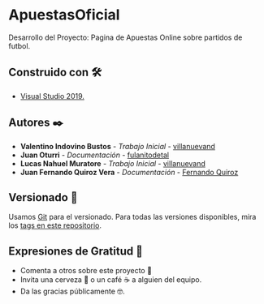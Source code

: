 # ApuestasOficial
Desarrollo del Proyecto: Pagina de Apuestas Online sobre partidos de futbol.
## Construido con 🛠️
* [Visual Studio 2019.](https://visualstudio.microsoft.com)
## Autores ✒️
* **Valentino Indovino Bustos** - *Trabajo Inicial* - [villanuevand](https://github.com/villanuevand)
* **Juan Oturri** - *Documentación* - [fulanitodetal](#fulanito-de-tal)
* **Lucas Nahuel Muratore** - *Trabajo Inicial* - [villanuevand](https://github.com/villanuevand)
* **Juan Fernando Quiroz Vera** - *Documentación* - [Fernando Quiroz](https://github.com/fernando0704)
## Versionado 📌
Usamos [Git](https://git-scm.com) para el versionado. Para todas las versiones disponibles, mira los [tags en este repositorio](https://github.com/tu/proyecto/tags).
## Expresiones de Gratitud 🎁
* Comenta a otros sobre este proyecto 📢
* Invita una cerveza 🍺 o un café ☕ a alguien del equipo. 
* Da las gracias públicamente 🤓.
